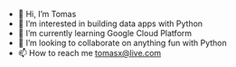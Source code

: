 - 👋 Hi, I’m Tomas
- 👀 I’m interested in building data apps with Python
- 🌱 I’m currently learning Google Cloud Platform
- 💞️ I’m looking to collaborate on anything fun with Python 
- 📫 How to reach me tomasx@live.com
